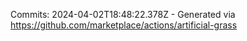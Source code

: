 Commits: 2024-04-02T18:48:22.378Z - Generated via https://github.com/marketplace/actions/artificial-grass
<br>
